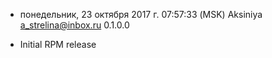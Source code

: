 * понедельник, 23 октября 2017 г. 07:57:33 (MSK) Aksiniya <a_strelina@inbox.ru> 0.1.0.0
- Initial RPM release

